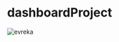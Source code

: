 # dashboardProject

![evreka](https://user-images.githubusercontent.com/67694009/109283583-01ddab80-7830-11eb-8123-8516f50b88c2.gif)
